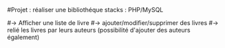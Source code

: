 #Projet : réaliser une bibliothéque
stacks : PHP/MySQL 

#-> Afficher une liste de livre
#-> ajouter/modifier/supprimer des livres
#-> relié les livres par leurs auteurs (possibilité d'ajouter des auteurs également)
